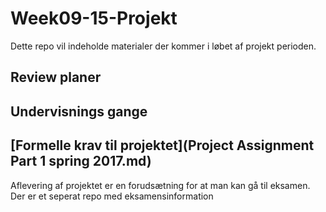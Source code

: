 # Week09-15-Projekt	
Dette repo vil indeholde materialer der kommer i løbet af projekt perioden.

## Review planer

## Undervisnings gange

## [Formelle krav til projektet](Project Assignment Part 1 spring 2017.md)
Aflevering af projektet er en forudsætning for at man kan gå til eksamen. Der er et seperat repo med eksamensinformation
